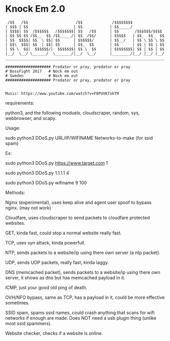 # Knock Em 2.0

     /$$   /$$                     /$$             /$$$$$$$$              
    | $$$ | $$                    | $$            | $$_____/              
    | $$$$| $$  /$$$$$$   /$$$$$$$| $$   /$$      | $$       /$$$$$$/$$$$ 
    | $$ $$ $$ /$$__  $$ /$$_____/| $$  /$$/      | $$$$$   | $$_  $$_  $$
    | $$  $$$$| $$  \ $$| $$      | $$$$$$/       | $$__/   | $$ \ $$ \ $$
    | $$\  $$$| $$  | $$| $$      | $$_  $$       | $$      | $$ | $$ | $$
    | $$ \  $$|  $$$$$$/|  $$$$$$$| $$ \  $$      | $$$$$$$$| $$ | $$ | $$
    |__/  \__/ \______/  \_______/|__/  \__/      |________/|__/ |__/ |__/
    ______________________________________________________________________

    #################### Predator or pray, predator or pray
    # BossFight 2017   # Nock em out
    # Sweden           # Nock em out
    #################### Predator or pray, predator or pray
    
    
    Music: https://www.youtube.com/watch?v=F0PUVKfxkTM


requirements:


python3, and the following moduels, cloudscraper, random, sys, webbrowser, and scapy.



Usage:


sudo python3 DDoS.py URL/IP/WIFINAME Networks-to-make (for ssid spam)



Ex:


sudo python3 DDoS.py https://www.target.com 1

sudo python3 DDoS.py 1.1.1.1 4

sudo python3 DDoS.py wifiname 9 100



Methods:


Nginx (experimental), uses keep alive and agent user spoof to bypass nginx. (may not work)
 
Cloudfare, uses cloudscraper to send packets to cloudfare protected websites.
 
GET, kinda fast, could stop a normal website really fast.
 
TCP, uses syn attack, kinda powerfull. 
 
NTP, sends packets to a website/ip using there own server (a ntp packet).
 
UDP, sends UDP packets, really fast, kinda laggy. 
 
DNS (memcached packet), sends packets to a website/ip using there own server, it shows as dns but has memcached payload in it. 
 
ICMP, just your good old ping of death.
 
OVH/NFO bypass, same as TCP, has a payload in it, could be more effective sometimes. 
 
SSID spam, spams ssid names, could crash anything that scans for wifi networks if enough are made. Does NOT need a usb plugin thing (unlike most ssid spammers).
 
Website checker, checks if a website is online.

